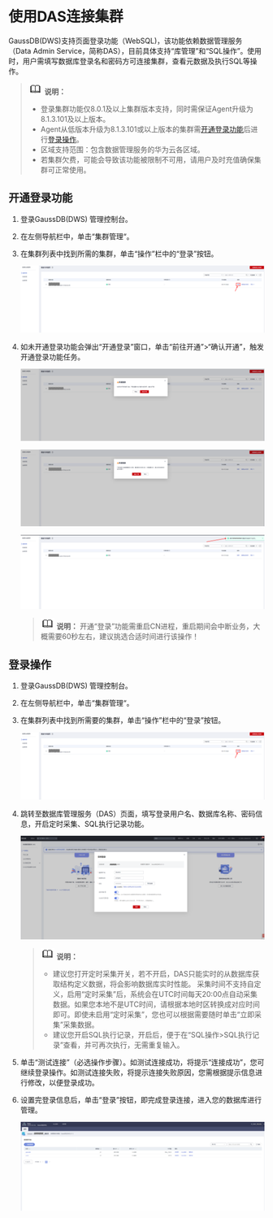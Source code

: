# 使用DAS连接集群<a name="ZH-CN_TOPIC_0000001405636886"></a>

GaussDB\(DWS\)支持页面登录功能（WebSQL\)，该功能依赖数据管理服务（Data Admin Service，简称DAS），目前具体支持“库管理”和“SQL操作”。使用时，用户需填写数据库登录名和密码方可连接集群，查看元数据及执行SQL等操作。

>![](public_sys-resources/icon-note.gif) **说明：** 
>-   登录集群功能仅8.0.1及以上集群版本支持，同时需保证Agent升级为8.1.3.101及以上版本。
>-   Agent从低版本升级为8.1.3.101或以上版本的集群需[开通登录功能](#section12894103054611)后进行[登录操作](#section1675120913523)。
>-   区域支持范围：包含数据管理服务的华为云各区域。
>-   若集群欠费，可能会导致该功能被限制不可用，请用户及时充值确保集群可正常使用。

## 开通登录功能<a name="section12894103054611"></a>

1.  登录GaussDB\(DWS\) 管理控制台。
2.  在左侧导航栏中，单击“集群管理“。
3.  在集群列表中找到所需的集群，单击“操作”栏中的“登录”按钮。

    ![](figures/zh-cn_image_0000001455917381.png)

4.  如未开通登录功能会弹出“开通登录”窗口，单击“前往开通”\>“确认开通”，触发开通登录功能任务。

    ![](figures/zh-cn_image_0000001405637202.png)

    ![](figures/zh-cn_image_0000001455837021.png)

    ![](figures/zh-cn_image_0000001455837017.png)

    >![](public_sys-resources/icon-note.gif) **说明：** 
    >开通“登录”功能需重启CN进程，重启期间会中断业务，大概需要60秒左右，建议挑选合适时间进行该操作！


## 登录操作<a name="section1675120913523"></a>

1.  登录GaussDB\(DWS\) 管理控制台。
2.  在左侧导航栏中，单击“集群管理“。
3.  在集群列表中找到所需要的集群，单击“操作”栏中的“登录”按钮。

    ![](figures/zh-cn_image_0000001455557193.png)

4.  跳转至数据库管理服务（DAS）页面，填写登录用户名、数据库名称、密码信息，开启定时采集、SQL执行记录功能。

    ![](figures/zh-cn_image_0000001405157482.png)

    >![](public_sys-resources/icon-note.gif) **说明：** 
    >-   建议您打开定时采集开关，若不开启，DAS只能实时的从数据库获取结构定义数据，将会影响数据库实时性能。
    >    采集时间不支持自定义，启用“定时采集”后，系统会在UTC时间每天20:00点自动采集数据。如果您本地不是UTC时间，请根据本地时区转换成对应时间即可。即使未启用“定时采集”，您也可以根据需要随时单击“立即采集”采集数据。
    >-   建议您开启SQL执行记录，开启后，便于在“SQL操作\>SQL执行记录”查看，并可再次执行，无需重复输入。

5.  单击“测试连接”（必选操作步骤）。如测试连接成功，将提示“连接成功”，您可继续登录操作。如测试连接失败，将提示连接失败原因，您需根据提示信息进行修改，以便登录成功。
6.  设置完登录信息后，单击“登录”按钮，即完成登录连接，进入您的数据库进行管理。

    ![](figures/zh-cn_image_0000001405477226.png)


